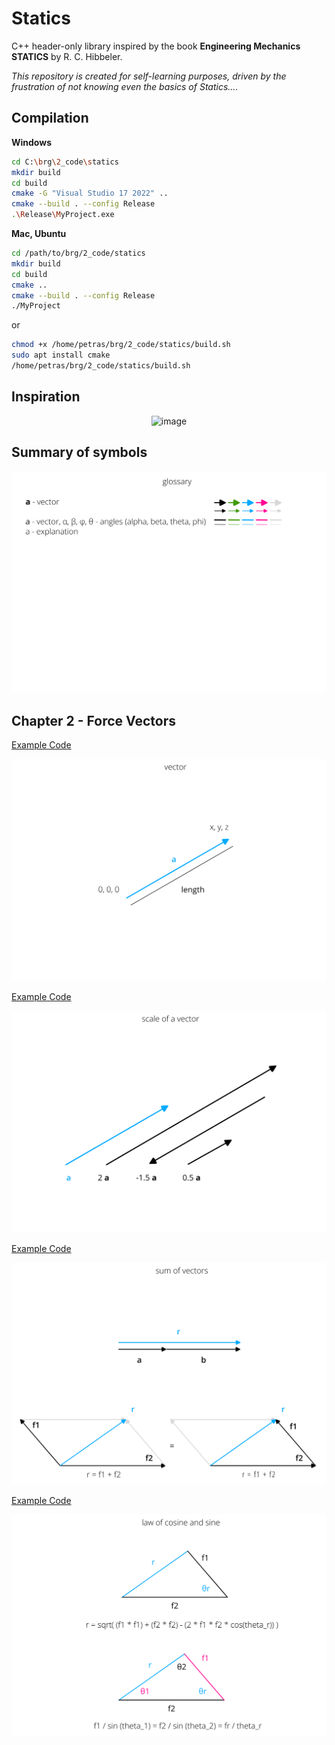# Statics

C++ header-only library inspired by the book **Engineering Mechanics STATICS** by R. C. Hibbeler.

_This repository is created for self-learning purposes, driven by the frustration of not knowing even the basics of Statics...._

## Compilation
**Windows**

```bash
cd C:\brg\2_code\statics
mkdir build
cd build
cmake -G "Visual Studio 17 2022" ..
cmake --build . --config Release
.\Release\MyProject.exe
```

**Mac, Ubuntu** 
```bash
cd /path/to/brg/2_code/statics
mkdir build
cd build
cmake ..
cmake --build . --config Release
./MyProject
```

or 

```bash
chmod +x /home/petras/brg/2_code/statics/build.sh
sudo apt install cmake
/home/petras/brg/2_code/statics/build.sh
```

## Inspiration
<p align="center">
  <img width="783" alt="image" src="https://github.com/petrasvestartas/statics/assets/18013985/bde2fff1-ce70-49c9-9abf-495edb5b7266">
</p>

## Summary of symbols

<p align="center">
  <img alt="Page 1" src="images/chapter2/Page 1.png">
</p>

## Chapter 2 - Force Vectors
[Example Code](/examples/chapter2/1_vector.cpp)

<p align="center">
  <img alt="Page 1" src="images/chapter2/Page 2.png">
</p>


[Example Code](/examples/chapter2/2_scale_of_a_vector.cpp)

<p align="center">
  <img alt="Page 1" src="images/chapter2/Page 3.png">
</p>

[Example Code](/examples/chapter2/3_sum_of_vectors.cpp)

<p align="center">
  <img alt="Page 1" src="images/chapter2/Page 4.png">
</p>

[Example Code](/examples/chapter2/4_law_of_cosine_and_sine.cpp)

<p align="center">
  <img alt="Page 1" src="images/chapter2/Page 5.png">
</p>



